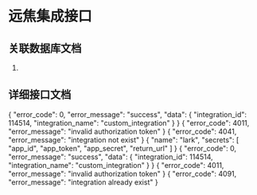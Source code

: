 # 远焦集成接口

## 关联数据库文档

1. [](foreseen-database-integrations.md)

## 详细接口文档

<api-doc openapi-path="./foreseen.yaml" tag="integrations">
    <api-endpoint endpoint="/integration/${integration_name}" method="GET">
        <response type="200"><sample lang="JSON" title="success">
            {
                "error_code": 0,
                "error_message": "success",
                "data": {
                    "integration_id": 114514,
                    "integration_name": "custom_integration"
                }
            }
        </sample></response>
        <response type="401"><sample lang="JSON" title="authorization error">
            {
                "error_code": 4011,
                "error_message": "invalid authorization token"
            }
        </sample></response>
        <response type="404"><sample lang="JSON" title="integration not found">
            {
                "error_code": 4041,
                "error_message": "integration not exist"
            }
        </sample></response>
    </api-endpoint>
    <api-endpoint endpoint="/integration" method="POST">
        <request>
            <sample lang="JSON" title="create integration">
                {
                    "name": "lark",
                    "secrets": [
                        "app_id",
                        "app_token",
                        "app_secret",
                        "return_url"
                    ]
                }
            </sample>
        </request>
        <response type="200"><sample lang="JSON" title="create success">
            {
                "error_code": 0,
                "error_message": "success",
                "data": {
                    "integration_id": 114514,
                    "integration_name": "custom_integration"
                }
            }
        </sample></response>
        <response type="401"><sample lang="JSON" title="authorization error">
            {
                "error_code": 4011,
                "error_message": "invalid authorization token"
            }
        </sample></response>
        <response type="409"><sample lang="JSON" title="integration exist">
            {
                "error_code": 4091,
                "error_message": "integration already exist"
            }
        </sample></response>
    </api-endpoint>
</api-doc>